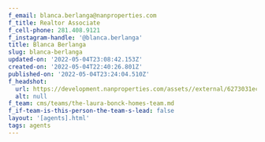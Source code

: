 ```yaml
---
f_email: blanca.berlanga@nanproperties.com
f_title: Realtor Associate
f_cell-phone: 281.408.9121
f_instagram-handle: '@blanca.berlanga'
title: Blanca Berlanga
slug: blanca-berlanga
updated-on: '2022-05-04T23:08:42.153Z'
created-on: '2022-05-04T22:40:26.801Z'
published-on: '2022-05-04T23:24:04.510Z'
f_headshot:
  url: https://development.nanproperties.com/assets//external/6273031ecf778f4c23d4f12a_berlanga_blanca.jpg
  alt: null
f_team: cms/teams/the-laura-bonck-homes-team.md
f_if-team-is-this-person-the-team-s-lead: false
layout: '[agents].html'
tags: agents
---
```



